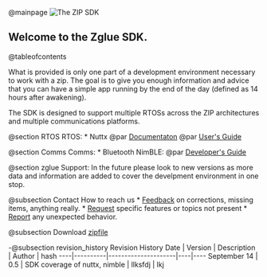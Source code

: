 @mainpage
![The ZIP SDK](zglue_logo_mini_color.svg "The ZIP SDK")
## Welcome to the Zglue SDK.
@tableofcontents

  What is provided is only one part of a development environment necessary to work with a zip. The goal is to give you enough information and advice that you can have a simple app running by the end of the day (defined as 14 hours after awakening).

The SDK is designed to support multiple RTOSs across the ZIP architectures and multiple communications platforms.

@section  RTOS  RTOS:
    * Nuttx
@par
        [Documentaton]
@par
        [User's Guide]


@section  Comms  Comms:
    *  Bluetooth NimBLE:
@par
        [Developer's Guide]


@section zglue Support:
In the future please look to new versions as more data and information are added to cover the develpment environment in one stop.

@subsection Contact How to reach us
    * [Feedback] on corrections, missing items, anything really.
    * [Request] specific features or topics not present
    * [Report] any unexpected behavior.


@subsection Download
        [zipfile]


-@subsection revision_history Revision History
  Date  | Version       | Description | Author | hash
 ----|----------|---------------------|----|----
  September 14 | 0.5 | SDK coverage of nuttx, nimble |  llksfdj | lkj


[Feedback]:mailto:sdk@zglue.com?subject=Feedback
[Request]:mailto:sdk@zglue.com?subject=I%20have%20a%20Request
[Report]:mailto:sdk@zglue.com?subject=Reporting%20a%20Problem

[Documentaton]:NuttX.html
[User's Guide]:http://nuttx.org/doku.php?id=documentation:userguide
[Developer's Guide]:NimBLE.html
[Performance]:Performance.html
[zipfile]:sdk_documentation.zip "SDK documentation in zip form"


